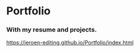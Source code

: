 # Portfolio

### With my resume and projects.


https://jeroen-editing.github.io/Portfolio/index.html
